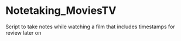 # Notetaking_MoviesTV

Script to take notes while watching a film that includes timestamps for review later on
